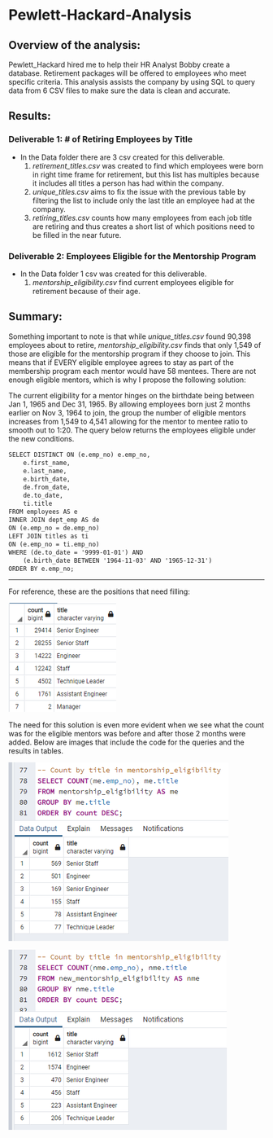 # Pewlett-Hackard-Analysis

## Overview of the analysis:
Pewlett_Hackard hired me to help their HR Analyst Bobby create a database. Retirement packages will be offered to employees who meet specific criteria. This analysis assists the company by using SQL to query data from 6 CSV files to make sure the data is clean and accurate.

## Results:

### Deliverable 1: # of Retiring Employees by Title

- In the Data folder there are 3 csv created for this deliverable.
	1. *retirement_titles.csv* was created to find which employees were born in right time frame for retirement, but this list has multiples because it includes all titles a person has had within the company.
	2. *unique_titles.csv* aims to fix the issue with the previous table by filtering the list to include only the last title an employee had at the company.
	3. *retiring_titles.csv* counts how many employees from each job title are retiring and thus creates a short list of which positions need to be filled in the near future.

### Deliverable 2: Employees Eligible for the Mentorship Program

- In the Data folder 1 csv was created for this deliverable. 
	1. *mentorship_eligibility.csv* find current employees eligible for retirement because of their age. 

## Summary:

Something important to note is that while *unique_titles.csv* found 90,398 employees about to retire, *mentorship_eligibility.csv* finds that only 1,549 of those are eligible for the mentorship program if they choose to join. This means that if EVERY eligible employee agrees to stay as part of the membership program each mentor would have 58 mentees. There are not enough eligible mentors, which is why I propose the following solution:


The current eligibility for a mentor hinges on the birthdate being between Jan 1, 1965 and Dec 31, 1965. By allowing employees born just 2 months earlier on Nov 3, 1964 to join, the group the number of eligible mentors increases from 1,549 to 4,541 allowing for the mentor to mentee ratio to smooth out to 1:20. The query below returns the employees eligible under the new conditions.
```
SELECT DISTINCT ON (e.emp_no) e.emp_no, 
	e.first_name, 
	e.last_name, 
	e.birth_date,
	de.from_date,
	de.to_date,
	ti.title
FROM employees AS e
INNER JOIN dept_emp AS de
ON (e.emp_no = de.emp_no)
LEFT JOIN titles as ti
ON (e.emp_no = ti.emp_no)
WHERE (de.to_date = '9999-01-01') AND 
	(e.birth_date BETWEEN '1964-11-03' AND '1965-12-31')
ORDER BY e.emp_no;
```
______________________________________________________________________________________
For reference, these are the positions that need filling:

![](vacant_positions.png)

The need for this solution is even more evident when we see what the count was for the eligible mentors was before and after those 2 months were added. Below are images that include the code for the queries and the results in tables.

![](count_me_image.png)

![](count_nme_image.png)


